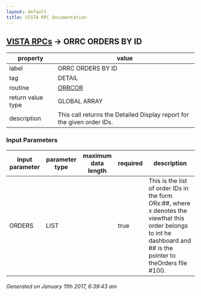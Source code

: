 ```yaml
---
layout: default
title: VISTA RPC documentation
---
```




## [VISTA RPCs](TableOfContent.md) &#8594; ORRC ORDERS BY ID 

 property | value 
--- | --- 
 label | ORRC ORDERS BY ID
 tag | DETAIL
 routine | [ORRCOR](http://code.osehra.org/dox/Routine_ORRCOR_source.html)
 return value type | GLOBAL ARRAY
 description | This call returns the Detailed Display report for the given order IDs.

### Input Parameters

| input parameter | parameter type | maximum data length | required | description | 
| --- | --- | --- | --- | --- | 
| ORDERS | LIST |  | true | This is the list of order IDs in the form ORx:##, where x denotes the viewthat this order belongs to int he dashboard and ## is the pointer to theOrders file #100. | 




 ###### Generated on January 11th 2017, 6:39:43 am